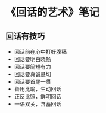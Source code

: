 # 《回话的艺术》笔记

## 回话有技巧

  * 回话前在心中打好腹稿
  * 回话要明白晓畅
  * 回话要简短有力
  * 回话要真诚恳切
  * 回话要首尾一贯
  * 善用比喻，生动回话
  * 正反比照，鲜明回话
  * 一语双关，含蓄回话
